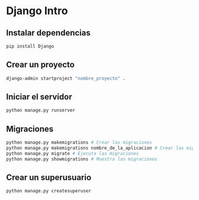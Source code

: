 # Django Intro

## Instalar dependencias

```bash
pip install Django
```

## Crear un proyecto

```bash
django-admin startproject "nombre_proyecto" .
```

## Iniciar el servidor

```bash
python manage.py runserver
```

## Migraciones

```bash
python manage.py makemigrations # Crear las migraciones
python manage.py makemigrations nombre_de_la_aplicacion # Crear las migraciones de una aplicacion
python manage.py migrate # Ejecuta las migraciones
python manage.py showmigrations # Muestra las migraciones
```

## Crear un superusuario

```bash
python manage.py createsuperuser
```